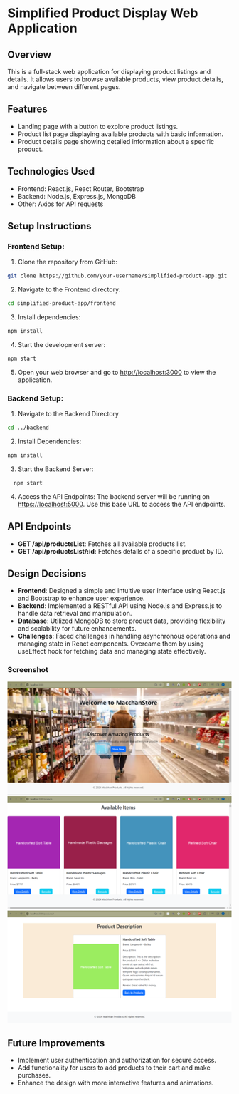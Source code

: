 # Simplified Product Display Web Application

## Overview
This is a full-stack web application for displaying product listings and details. It allows users to browse available products, view product details, and navigate between different pages.

## Features
- Landing page with a button to explore product listings.
- Product list page displaying available products with basic information.
- Product details page showing detailed information about a specific product.

## Technologies Used
- Frontend: React.js, React Router, Bootstrap
- Backend: Node.js, Express.js, MongoDB
- Other: Axios for API requests

## Setup Instructions

### Frontend Setup:

1. Clone the repository from GitHub:
```sh
git clone https://github.com/your-username/simplified-product-app.git
```
2. Navigate to the Frontend directory:
```sh
cd simplified-product-app/frontend
```

3. Install dependencies:
```sh
npm install
```
4. Start the development server:
```sh
npm start
```

5. Open your web browser and go to [http://localhost:3000](http://localhost:3000) to view the application.

### Backend Setup:
1. Navigate to the Backend Directory
```sh
cd ../backend
```
2. Install Dependencies:
```sh
npm install
```
3. Start the Backend Server:
 ```sh
   npm start
 ```
4. Access the API Endpoints:
The backend server will be running on [https://localhost:5000](http://localhost:5000). Use this base URL to access the API endpoints.

## API Endpoints
- **GET /api/productsList**: Fetches all available products list.
- **GET /api/productsList/:id**: Fetches details of a specific product by ID.

## Design Decisions
- **Frontend**: Designed a simple and intuitive user interface using React.js and Bootstrap to enhance user experience.
- **Backend**: Implemented a RESTful API using Node.js and Express.js to handle data retrieval and manipulation.
- **Database**: Utilized MongoDB to store product data, providing flexibility and scalability for future enhancements.
- **Challenges**: Faced challenges in handling asynchronous operations and managing state in React components. Overcame them by using useEffect hook for fetching data and managing state effectively.

### Screenshot
![frontend_screenshot.png](https://github.com/prathmesh12-coder/simplified-product-display/blob/main/images/frontend-1.png)
![frontend_screenshot.png](https://github.com/prathmesh12-coder/simplified-product-display/blob/main/images/frontend-2.png)
![frontend_screenshot.png](https://github.com/prathmesh12-coder/simplified-product-display/blob/main/images/frontend-3.png)

## Future Improvements
- Implement user authentication and authorization for secure access.
- Add functionality for users to add products to their cart and make purchases.
- Enhance the design with more interactive features and animations.
